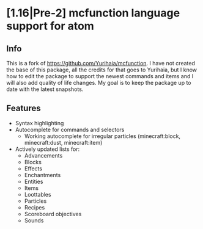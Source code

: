 # [1.16|Pre-2] mcfunction language support for atom

## Info
This is a fork of https://github.com/Yurihaia/mcfunction. I have not created the base of this package, all the credits for that goes to Yurihaia, but I know how to edit the package to support the newest commands and items and I will also add quality of life changes. My goal is to keep the package up to date with the latest snapshots.

## Features
- Syntax highlighting
- Autocomplete for commands and selectors
  - Working autocomplete for irregular particles (minecraft:block, minecraft:dust, minecraft:item)
- Actively updated lists for:
  - Advancements
  - Blocks
  - Effects
  - Enchantments
  - Entities
  - Items
  - Loottables
  - Particles
  - Recipes
  - Scoreboard objectives
  - Sounds
